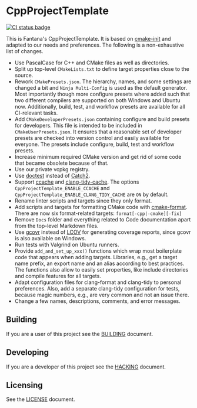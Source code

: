 # CppProjectTemplate

[![CI status
badge](https://github.com/fantana21/CppProjectTemplate/actions/workflows/ci.yml/badge.svg?branch=main)](https://github.com/fantana21/CppProjectTemplate/actions/workflows/ci.yml)

This is Fantana's CppProjectTemplate. It is based on
[cmake-init](https://github.com/friendlyanon/cmake-init) and adapted to our needs and
preferences. The following is a non-exhaustive list of changes.

- Use PascalCase for C++ and CMake files as well as directories.
- Split up top-level `CMakeLists.txt` to define target properties close to the source.
- Rework `CMakePresets.json`. The hierarchy, names, and some settings are changed a bit
  and `Ninja Multi-Config` is used as the default generator. Most importantly though more
  configure presets where added such that two different compilers are supported on both
  Windows and Ubuntu now. Additionally, build, test, and workflow presets are available
  for all CI-relevant tasks.
- Add `CMakeDeveloperPresets.json` containing configure and build presets for developers.
  This file is intended to be included in `CMakeUserPresets.json`. It ensures that a
  reasonable set of developer presets are checked into version control and easily
  available for everyone. The presets include configure, build, test and workflow presets.
- Increase minimum required CMake version and get rid of some code that became obsolete
  because of that.
- Use our private vcpkg registry.
- Use [doctest](https://github.com/doctest/doctest) instead of
  [Catch2](https://github.com/catchorg/Catch2).
- Support [ccache](https://ccache.dev/) and
  [clang-tidy-cache](https://github.com/matus-chochlik/ctcache). The options
  `CppProjectTemplate_ENABLE_CCACHE` and `CppProjectTemplate_ENABLE_CLANG_TIDY_CACHE` are
  `ON` by default.
- Rename linter scripts and targets since they only format.
- Add scripts and targets for formatting CMake code with
  [cmake-format](https://cmake-format.readthedocs.io/en/latest/cmake-format.html). There
  are now six format-related targets: `format[-cpp|-cmake][-fix]`
- Remove `Docs` folder and everything related to Code documentation apart from the
  top-level Markdown files.
- Use [gcovr](https://gcovr.com/en/stable/) instead of
  [LCOV](https://github.com/linux-test-project/lcov) for generating coverage reports,
  since gcovr is also available on Windows.
- Run tests with Valgrind on Ubuntu runners.
- Provide `add_and_set_up_xxx()` functions which wrap most boilerplate code that appears
  when adding targets. Libraries, e.g., get a target name prefix, an export name and an
  alias according to best practices. The functions also allow to easily set properties,
  like include directories and compile features for all targets.
- Adapt configuration files for clang-format and clang-tidy to personal preferences. Also,
  add a separate clang-tidy configuration for tests, because magic numbers, e.g., are very
  common and not an issue there.
- Change a few names, descriptions, comments, and error messages.


## Building

If you are a user of this project see the [BUILDING](BUILDING.md) document.


## Developing

If you are a developer of this project see the [HACKING](HACKING.md) document.


## Licensing

See the [LICENSE](LICENSE) document.
